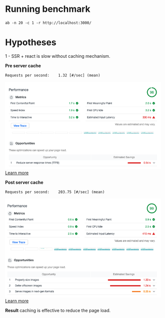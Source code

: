 # Running benchmark
```
ab -n 20 -c 1 -r http://localhost:3000/ 
```

# Hypotheses 

1 - SSR + react is slow without caching mechanism.

**Pre server cache**
```
Requests per second:    1.32 [#/sec] (mean)
```
![image](./metrix-pre-cache.png)
[Learn more](./ab-benchmark-20req-1cuncurrent-pre-cache.log)

**Post server cache**
```
Requests per second:    203.75 [#/sec] (mean)
```
![image](./metrix-post-cache.png)
[Learn more](./ab-benchmark-20req-1cuncurrent-post-cache.log)

**Result**
caching is effective to reduce the page load.
